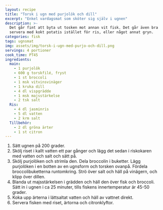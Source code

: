 ```yaml
---
layout: recipe
title: "Torsk i ugn med purjolök och dill"
excerpt: "Enkel vardagsmat som sköter sig själv i ugnen"
description: >-
  Det går fint att byta ut tosken mot annan vit fisk. Det går även bra att
  servera med kokt potatis istället för ris, eller något annat gryn.
categories: fisk
tags: ugnsmat
img: assets/img/torsk-i-ugn-med-purjo-och-dill.png
servings: 4 portioner
cook_time: PT45
ingredients:
  main:
    - 1 purjolök
    - 600 g torskfilé, fryst
    - 1 st broccoli
    - 1 msk vitvinsvinäger
    - 1 kruka dill
    - 4 dl vispgrädde
    - 1 msk majsstärkelse
    - 2 tsk salt
  Ris:
    - 4 dl jasminris
    - 5 dl vatten
    - 2 krm salt
  Tillbehör:
    - 2 dl gröna ärter
    - 1 st citron
---
```


1. Sätt ugnen på 200 grader.
2. Skölj riset i kallt vatten ett par gånger och lägg det sedan i riskokaren med
   vatten och salt och sätt på.
3. Skölj purjolöken och strimla den. Dela broccolin i buketter. Lägg purjolöken
   i en botten av en ugnsform och torsken ovanpå. Fördela broccolibuketterna
   runtomkring. Strö över salt och häll på vinägern, och klipp över dillen.
4. Blanda ut majsstärkelsen i grädden och häll den över fisk och broccoli. Sätt
   in i ugnen i ca 25 minuter, tills fiskens innertemperatur är 45-50 grader.
5. Koka upp ärterna i lättsaltat vatten och häll av vattnet direkt.
6. Servera fisken med riset, ärtorna och citronklyftor.
